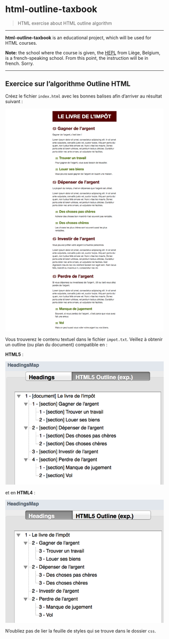 # html-outline-taxbook

> HTML exercise about HTML outline algorithm

* * *

**html-outline-taxbook** is an educational project, which will be used for HTML courses.

**Note:** the school where the course is given, the [HEPL](http://www.hepl.be) from Liège, Belgium, is a french-speaking school. From this point, the instruction will be in french. Sorry.

* * *

## Exercice sur l’algorithme Outline HTML

Créez le fichier `index.html` avec les bonnes balises afin d’arriver au résultat suivant :

![Résultat attendu](assets-starter/rendu.png)


Vous trouverez le contenu textuel dans le fichier `impot.txt`.
Veillez à obtenir un outline (ou plan du document) compatible en :

**HTML5** : 

![Résultat attendu](assets-starter/outline-html5.png)

et en **HTML4** :

![Résultat attendu](assets-starter/outline-html4.png)

N’oubliez pas de lier la feuille de styles qui se trouve dans le dossier `css`.